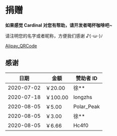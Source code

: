# 捐赠

**如果感觉 Cardinal 对您有帮助，请开发者喝杯咖啡吧~**

请注明您的名字或者昵称，方便我们感谢 ♪(･ω･)ﾉ

[Alipay_QRCode](../vuepress/public/img/Vidarchan_qiafan.jpg)

## 感谢

| 日期        | 金额    |  赞助者 ID    |
| ---------- | -------- | ----------- |
| 2020-07-02 | ￥20.00  | 徐** |
| 2020-07-18 | ￥100.00 | longzhs |
| 2020-08-05 | ￥5.00   | Polar_Peak |
| 2020-08-05 | ￥3.00   | 徐** |
| 2020-08-05 | ￥6.66   | Hc4f0 |
